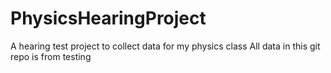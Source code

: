 # PhysicsHearingProject
A hearing test project to collect data for my physics class
All data in this git repo is from testing
